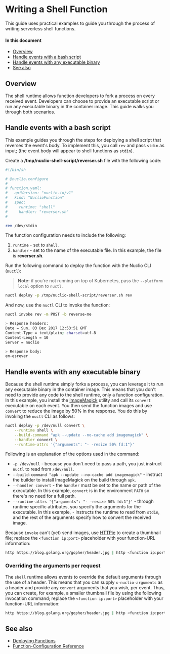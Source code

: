# Writing a Shell Function

This guide uses practical examples to guide you through the process of writing serverless shell functions.

#### In this document

- [Overview](#overview)
- [Handle events with a bash script](#handle-events-with-a-bash-script)
- [Handle events with any executable binary](#handle-events-with-any-executable-binary)
- [See also](#see-also)

## Overview

The shell runtime allows function developers to fork a process on every received event. Developers can choose to provide an executable script or run any executable binary in the container image. This guide walks you through both scenarios.

## Handle events with a bash script

This example guides you through the steps for deploying a shell script that reverses the event's body. To implement this, you call `rev` and pass `stdin` as input; (the event body will appear to shell functions as `stdin`).

Create a **/tmp/nuclio-shell-script/reverser.sh** file with the following code:

```sh
#!/bin/sh

# @nuclio.configure
#
# function.yaml:
#   apiVersion: "nuclio.io/v1"
#   kind: "NuclioFunction"
#   spec:
#     runtime: "shell"
#     handler: "reverser.sh"
#

rev /dev/stdin
```

The function configuration needs to include the following:

1. `runtime` - set to `shell`.
2. `handler` - set to the name of the executable file. In this example, the file is **reverser.sh**.

Run the following command to deploy the function with the Nuclio CLI (`nuctl`):
> **Note:** if you're not running on top of Kubernetes, pass the `--platform local` option to `nuctl`.

```sh
nuctl deploy -p /tmp/nuclio-shell-script/reverser.sh rev
```

And now, use the `nuctl` CLI to invoke the function:
```sh
nuctl invoke rev -m POST -b reverse-me

> Response headers:
Date = Sun, 03 Dec 2017 12:53:51 GMT
Content-Type = text/plain; charset=utf-8
Content-Length = 10
Server = nuclio

> Response body:
em-esrever
```

## Handle events with any executable binary

Because the shell runtime simply forks a process, you can leverage it to run any executable binary in the container image. This means that you don't need to provide any code to the shell runtime, only a function configuration. In this example, you install the [ImageMagick](https://www.imagemagick.org/script/index.php) utility and call its `convert` executable on each event. You then send the function images and use `convert` to reduce the image by 50% in the response. You do this by invoking the `nuctl` CLI as follows:

```sh
nuctl deploy -p /dev/null convert \
    --runtime shell \
    --build-command "apk --update --no-cache add imagemagick" \
    --handler convert \
    --runtime-attrs '{"arguments": "- -resize 50% fd:1"}'
```

Following is an explanation of the options used in the command:

- `-p /dev/null` - because you don't need to pass a path, you just instruct `nuctl` to read from `/dev/null`.
- `--build-command "apk --update --no-cache add imagemagick"` - instruct the builder to install ImageMagick on the build through `apk`.
- `--handler convert` - the `handler` must be set to the name or path of the executable. In this example, `convert` is in the environment `PATH` so there's no need for a full path.
- `--runtime-attrs '{"arguments": "- -resize 50% fd:1"}'` - through runtime specific attributes, you specify the arguments for the executable. In this example, `-` instructs the runtime to read from `stdin`, and the rest of the arguments specify how to convert the received image.

Because `invoke` can't (yet) send images, use [HTTPie](https://httpie.org/) to create a thumbnail file; replace the `<function ip:port>` placeholder with your function-URL information:

```sh
http https://blog.golang.org/gopher/header.jpg | http <function ip:port> > thumb.jpg
```

### Overriding the arguments per request

The `shell` runtime allows events to override the default arguments through the use of a header. This means that you can supply `x-nuclio-arguments` as a header and provide any `convert` arguments that you wish, per event. Thus, you can create, for example, a smaller thumbnail file by using the following invocation command; replace the `<function ip:port>` placeholder with your function-URL information:

```sh
http https://blog.golang.org/gopher/header.jpg | http <function ip:port> x-nuclio-arguments:"- -resize 20% fd:1" > thumb.jpg 
```

## See also

- [Deploying Functions](/docs/tasks/deploying-functions.md)
- [Function-Configuration Reference](/docs/reference/function-configuration/function-configuration-reference.md)

